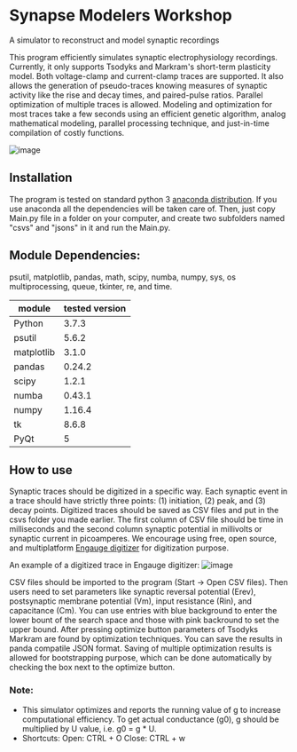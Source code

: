 # Synapse Modelers Workshop
A simulator to reconstruct and model synaptic recordings

This program efficiently simulates synaptic electrophysiology recordings. Currently, it only supports Tsodyks and Markram's short-term plasticity model. Both voltage-clamp and current-clamp traces are supported. It also allows the generation of pseudo-traces knowing measures of synaptic activity like the rise and decay times, and paired-pulse ratios. Parallel optimization of multiple traces is allowed. Modeling and optimization for most traces take a few seconds using an efficient genetic algorithm, analog mathematical modeling, parallel processing technique, and just-in-time compilation of costly functions.

![image](https://user-images.githubusercontent.com/18602635/97099398-da4abc80-165e-11eb-997a-2930a680dffa.png)

## Installation
The program is tested on standard python 3 [anaconda distribution](https://www.anaconda.com/distribution/). If you use anaconda all the dependencies will be taken care of. Then, just copy Main.py file in a folder on your computer, and create two subfolders named "csvs" and "jsons" in it and run the Main.py.

## Module Dependencies:
psutil, matplotlib, pandas, math, scipy, numba, numpy, sys, os multiprocessing, queue, tkinter, re, and time.

|module|tested version|
|---|---|
|Python|3.7.3|
|psutil|5.6.2|
|matplotlib|3.1.0|
|pandas|0.24.2|
|scipy|1.2.1|
|numba|0.43.1|
|numpy|1.16.4|
|tk|8.6.8|
|PyQt|5|


## How to use
Synaptic traces should be digitized in a specific way. Each synaptic event in a trace should have strictly three points: (1) initiation, (2) peak, and (3) decay points. Digitized traces should be saved as CSV files and put in the csvs folder you made earlier. The first column of CSV file should be time in milliseconds and the second column synaptic potential in millivolts or synaptic current in picoamperes. We encourage using free, open source, and multiplatform [Engauge digitizer](https://github.com/markummitchell/engauge-digitizer/releases) for digitization purpose.

An example of a digitized trace in Engauge digitizer:
![image](https://user-images.githubusercontent.com/18602635/59129236-3ca3ff80-893a-11e9-858d-bb6e74625ea6.png)

CSV files should be imported to the program (Start -> Open CSV files). Then users need to set parameters like synaptic reversal potential (Erev), postsynaptic membrane potential (Vm), input resistance (Rin), and capacitance (Cm). You can use entries with blue background to enter the lower bount of the search space and those with pink backround to set the upper bound. After pressing optimize button parameters of Tsodyks Markram are found by optimization techniques. You can save the results in panda compatile JSON format. Saving of multiple optimization results is allowed for bootstrapping purpose, which can be done automatically by checking the box next to the optimize button.

### Note:
* This simulator optimizes and reports the running value of g to increase computational efficiency. To get actual conductance (g0), g should be multiplied by U value, i.e. g0 = g * U.
* Shortcuts: 
Open: CTRL + O
Close: CTRL + w
